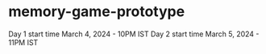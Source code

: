 # memory-game-prototype

Day 1 start time March 4, 2024 - 10PM IST
Day 2 start time March 5, 2024 - 11PM IST 
